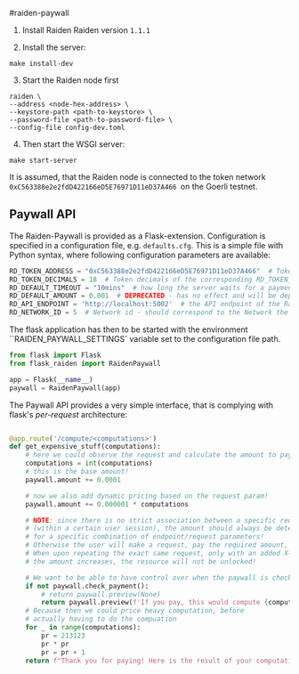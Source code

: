 #raiden-paywall


1) Install Raiden
Raiden version `1.1.1`

2) Install the server:

```shell
make install-dev
```

3) Start the Raiden node first

```shell
raiden \
--address <node-hex-address> \
--keystore-path <path-to-keystore> \
--password-file <path-to-password-file> \
--config-file config-dev.toml
```

4) Then start the WSGI server:

```shell
make start-server
```

It is assumed, that the Raiden node is connected to the token network `0xC563388e2e2fdD422166eD5E76971D11eD37A466 `on the Goerli testnet.




## Paywall API

The Raiden-Paywall is provided as a Flask-extension.
Configuration is specified in a configuration file, e.g. `defaults.cfg`.
This is a simple file with Python syntax, where following configuration 
parameters are available:

```python
RD_TOKEN_ADDRESS = "0xC563388e2e2fdD422166eD5E76971D11eD37A466"  # Token address of the token to receive paywall payments
RD_TOKEN_DECIMALS = 18  # Token decimals of the corresponding RD_TOKEN_ADDRESS, used to convert the relative amount to absolute
RD_DEFAULT_TIMEOUT = "10mins"  # how long the server waits for a payment after a payment request is sent
RD_DEFAULT_AMOUNT = 0.001  # DEPRECATED - has no effect and will be deprecated
RD_API_ENDPOINT = 'http://localhost:5002'  # the API endpoint of the Raiden node that receives paywall payments
RD_NETWORK_ID = 5  # Network id - should correspond to the Network the Raiden node is running on. Currently only 5 (GOERLI) supported
```

The flask application has then to be started with the environment ``RAIDEN_PAYWALL_SETTINGS` variable set to the configuration file path.



```python
from flask import Flask
from flask_raiden import RaidenPaywall

app = Flask(__name__)
paywall = RaidenPaywall(app)

```

The Paywall API provides a very simple interface, that is complying with flask's *per-request*
architecture:


``` python

@app.route('/compute/<computations>')
def get_expensive_stuff(computations):
    # here we could observe the request and calculate the amount to pay based on request data
    computations = int(computations)
    # this is the base amount!
    paywall.amount += 0.0001

    # now we also add dynamic pricing based on the request param!
    paywall.amount += 0.000001 * computations

    # NOTE: since there is no strict association between a specific request
    # (within a certain user session), the amount should always be deterministic
    # for a specific combination of endpoint/request parameters!
    # Otherwise the user will make a request, pay the required amount,
    # When upon repeating the exact same request, only with an added X-Raiden-Payment-Id
    # the amount increases, the resource will not be unlocked!

    # We want to be able to have control over when the paywall is checked.
    if not paywall.check_payment():
        # return paywall.preview(None)
        return paywall.preview(f'If you pay, this would compute {computations} rounds of computations!')
    # Because then we could price heavy computation, before 
    # actually having to do the compuation
    for _ in range(computations):
        pr = 213123
        pr * pr
        pr = pr + 1
    return f"Thank you for paying! Here is the result of your computation: {pr}"
```



